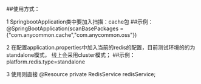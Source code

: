 ##使用方式：

1 SpringbootApplication类中要加入扫描：cache包 
##示例：@SpringBootApplication(scanBasePackages = {"com.anycommon.cache","com.anycommon.oss"})

2 在配置application.properties中加入当前的redis的配置，目前测试环境的的为standalone模式，
线上会采用cluster模式；
##示例： platform.redis.type=standalone

3 使用则直接 
@Resource
private RedisService redisService;